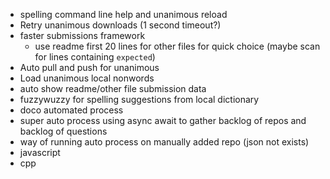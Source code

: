 - spelling command line help and unanimous reload
- Retry unanimous downloads (1 second timeout?)
- faster submissions framework
  - use readme first 20 lines for other files for quick choice (maybe scan for
    lines containing `expected`)
- Auto pull and push for unanimous
- Load unanimous local nonwords
 - auto show readme/other file submission data
- fuzzywuzzy for spelling suggestions from local dictionary
- doco automated process
- super auto process using async await to gather backlog of repos and backlog of
  questions
- way of running auto process on manually added repo (json not exists)
- javascript
- cpp
